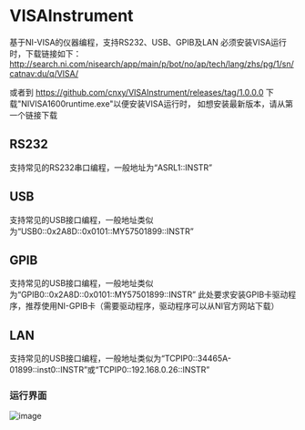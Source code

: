 # VISAInstrument
基于NI-VISA的仪器编程，支持RS232、USB、GPIB及LAN
必须安装VISA运行时，下载链接如下：
http://search.ni.com/nisearch/app/main/p/bot/no/ap/tech/lang/zhs/pg/1/sn/catnav:du/q/VISA/

或者到
https://github.com/cnxy/VISAInstrument/releases/tag/1.0.0.0
下载"NIVISA1600runtime.exe"以便安装VISA运行时，
如想安装最新版本，请从第一个链接下载

## RS232
支持常见的RS232串口编程，一般地址为“ASRL1::INSTR”

## USB
支持常见的USB接口编程，一般地址类似为“USB0::0x2A8D::0x0101::MY57501899::INSTR”

## GPIB
支持常见的USB接口编程，一般地址类似为“GPIB0::0x2A8D::0x0101::MY57501899::INSTR”
此处要求安装GPIB卡驱动程序，推荐使用NI-GPIB卡（需要驱动程序，驱动程序可以从NI官方网站下载）

## LAN
支持常见的USB接口编程，一般地址类似为“TCPIP0::34465A-01899::inst0::INSTR”或“TCPIP0::192.168.0.26::INSTR”

### 运行界面
![image](https://github.com/cnxy/VISAInstrument/blob/master/VISAInstrument/pic.png)
